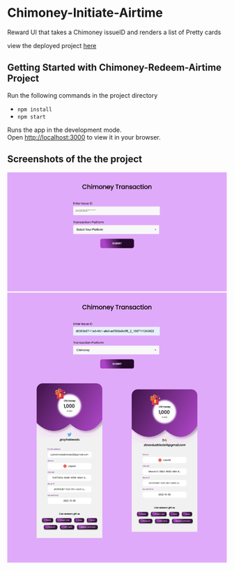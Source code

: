 # Chimoney-Initiate-Airtime
Reward UI that takes a Chimoney issueID and renders a list of Pretty cards

view the deployed project [here](https://chimoney-transactions.netlify.app/)

## Getting Started with Chimoney-Redeem-Airtime Project
Run the following commands in the project directory

- `npm install`
- `npm start`


Runs the app in the development mode.\
Open [http://localhost:3000](http://localhost:3000) to view it in your browser.

## Screenshots of the the project
<img src="src/assets/example-1.png" alt="screenshot" title="screenshot">

<img src="src/assets/example-2.png" alt="screenshot" title="screenshot">





